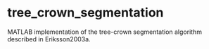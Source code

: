 # tree_crown_segmentation
MATLAB implementation of the tree-crown segmentation algorithm described in Eriksson2003a.
